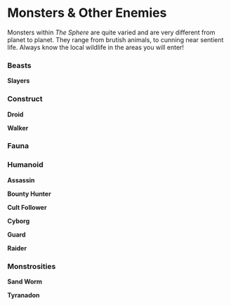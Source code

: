 # Monsters & Other Enemies

Monsters within *The Sphere* are quite varied and are very different from planet to planet. They range from brutish animals, to cunning near sentient life. Always know the local wildlife in the areas you will enter!

### Beasts



**Slayers**

### Construct

**Droid**

**Walker**

### Fauna

### Humanoid

**Assassin**

**Bounty Hunter**

**Cult Follower**

**Cyborg**

**Guard**

**Raider**

### Monstrosities

**Sand Worm**

**Tyranadon** 